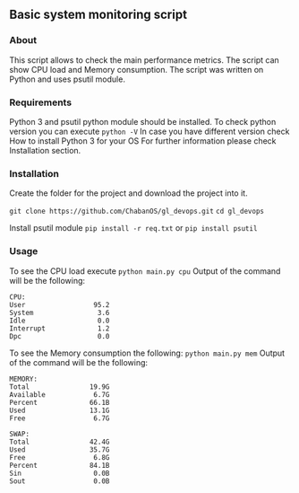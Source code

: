 ## Basic system monitoring script

### About 
This script allows to check the main performance metrics. 
The script can show CPU load and Memory consumption. 
The script was written on Python and uses psutil module.

### Requirements
Python 3 and psutil python module should be installed.
To check python version you can execute
`python -V`
In case you have different version check How to install Python 3 for your OS
For further information please check Installation section.

### Installation
Create the folder for the project and download the project into it.

`git clone https://github.com/ChabanOS/gl_devops.git`
`cd gl_devops`

Install psutil module
`pip install -r req.txt`
or
`pip install psutil` 


### Usage
To see the CPU load execute
`python main.py cpu`
Output of the command will be the following:
```
CPU:
User                 95.2
System                3.6
Idle                  0.0
Interrupt             1.2
Dpc                   0.0
```
To see the Memory consumption the following:
`python main.py mem`
Output of the command will be the following:
```
MEMORY:
Total               19.9G
Available            6.7G
Percent             66.1B
Used                13.1G
Free                 6.7G

SWAP:
Total               42.4G
Used                35.7G
Free                 6.8G
Percent             84.1B
Sin                  0.0B
Sout                 0.0B

```